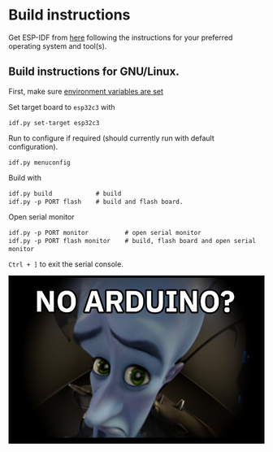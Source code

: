 # Build instructions
Get ESP-IDF from [here](https://docs.espressif.com/projects/esp-idf/en/latest/esp32c3/get-started/index.html#ide) following the instructions for your preferred operating system and tool(s).

## Build instructions for GNU/Linux.

First, make sure [environment variables are set](https://docs.espressif.com/projects/esp-idf/en/latest/esp32c3/get-started/linux-macos-setup.html#get-started-set-up-env)

Set target board to `esp32c3` with 
```
idf.py set-target esp32c3
```

Run to configure if required (should currently run with default configuration).
```
idf.py menuconfig
```

Build with
```
idf.py build            # build
idf.py -p PORT flash    # build and flash board.
```

Open serial monitor
```
idf.py -p PORT monitor          # open serial monitor
idf.py -p PORT flash monitor    # build, flash board and open serial monitor
```
`Ctrl + ]` to exit the serial console.


![hassun](hauska.jpg)
